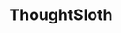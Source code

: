 ---
layout: page
title: ThoughtSloth
description: Android app for journaling with sentiment analysis features.
img: assets/img/thoughtsloth.png
redirect: https://devpost.com/software/thoughtsloth
importance: 4
category: software
---
